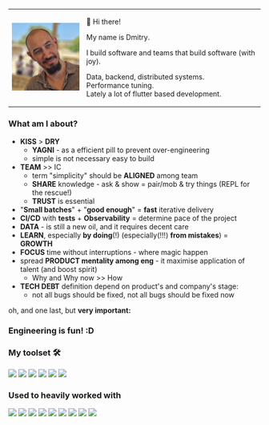 <table>
<tr>
<td><img src="dmitry-kruglov.jpeg" alt="Dmitry Kruglov" width="150"></td>
<td>

👋 Hi there!

My name is Dmitry.

I build software and teams that build software (with joy).  

Data, backend, distributed systems.  
Performance tuning.  
Lately a lot of flutter based development.

</td>
</tr>
</table>

### What am I about?

- **KISS** > **DRY**
  - **YAGNI** - as a efficient pill to prevent over-engineering
  - simple is not necessary easy to build
- **TEAM** >> IC
  - term "simplicity" should be **ALIGNED** among team
  - **SHARE** knowledge - ask & show = pair/mob & try things (REPL for the rescue!)
  - **TRUST** is essential
- "**Small batches**" + "**good enough**" = **fast** iterative delivery
- **CI/CD** with **tests** + **Observability** = determine pace of the project
- **DATA** - is still a new oil, and it requires decent care
- **LEARN**, especially **by doing**(!) (especially(!!!) **from mistakes**) = **GROWTH**
- **FOCUS** time without interruptions - where magic happen
- spread **PRODUCT mentality among eng** - it maximise application of talent (and boost spirit)
  - Why and Why now >> How
- **TECH DEBT** definition depend on product's and company's stage:
  - not all bugs should be fixed, not all bugs should be fixed now 

oh, and one last, but **very important:**

### Engineering is fun! :D


### My toolset 🛠️

![](https://img.shields.io/badge/Code-Python-informational?style=flat&logo=python&logoColor=white&color=2bbc8a)
![](https://img.shields.io/badge/Framework-FastAPI-informational?style=flat&logo=fastapi&logoColor=white&color=2bbc8a)
![](https://img.shields.io/badge/Framework-Flutter-informational?style=flat&logo=flutter&logoColor=white&color=2bbc8a)
![](https://img.shields.io/badge/Cloud-AWS-informational?style=flat&logo=amazon-aws&logoColor=white&color=2bbc8a)
![](https://img.shields.io/badge/Tools-Docker-informational?style=flat&logo=docker&logoColor=white&color=2bbc8a)
![](https://img.shields.io/badge/Tools-Vim-informational?style=flat&logo=vim&logoColor=white&color=2bbc8a)

### Used to heavily worked with

![](https://img.shields.io/badge/Tools-Kubernetes-informational?style=flat&logo=kubernetes&logoColor=white&color=2bbc8a)
![](https://img.shields.io/badge/Tools-Terraform-informational?style=flat&logo=terraform&logoColor=white&color=2bbc8a)
![](https://img.shields.io/badge/Framework-Tensorflow-informational?style=flat&logo=tensorflow&logoColor=white&color=2bbc8a)
![](https://img.shields.io/badge/Framework-NextJS-informational?style=flat&logo=nextjs&logoColor=white&color=2bbc8a)
![](https://img.shields.io/badge/Code-Scala-informational?style=flat&logo=scala&logoColor=white&color=2bbc8a)
![](https://img.shields.io/badge/Code-C++-informational?style=flat&logo=c%2B%2B&logoColor=white&color=2bbc8a)
![](https://img.shields.io/badge/BigData-Kafka-informational?style=flat&logo=apache-kafka&logoColor=white&color=2bbc8a)
![](https://img.shields.io/badge/BigData-Cassandra-informational?style=flat&logo=apache-cassandra&logoColor=white&color=2bbc8a)
![](https://img.shields.io/badge/BigData-Spark-informational?style=flat&logo=apache-spark&logoColor=white&color=2bbc8a)
